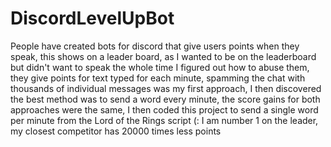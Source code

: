 # DiscordLevelUpBot
People have created bots for discord that give users points when they speak, this shows on a leader board, as I wanted to be on the leaderboard but didn't want to speak the whole time I figured out how to abuse them, they give points for text typed for each minute, spamming the chat with thousands of individual messages was my first approach, I then discovered the best method was to send a word every minute, the score gains for both approaches were the same, I then coded this project to send a single word per minute from the Lord of the Rings script (:    I am number 1 on the leader, my closest competitor has 20000 times less points 
